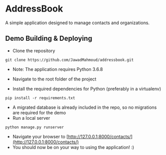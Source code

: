 # AddressBook

A simple application designed to manage contacts and organizations.

## Demo Building & Deploying

- Clone the repository

```shell
git clone https://github.com/JawadMahmoud/addressbook.git
```

- Note: The application requires Python 3.6.8

- Navigate to the root folder of the project
- Install the required dependencies for Python (preferably in a virtualenv)

```shell
pip install -r requirements.txt
```

- A migrated database is already included in the repo, so no migrations are required for the demo
- Run a local server 

```shell
python manage.py runserver
```

- Navigate your browser to [http://127.0.0.1:8000/contacts/](http://127.0.0.1:8000/contacts/)
- You should now be on your way to using the application! :)